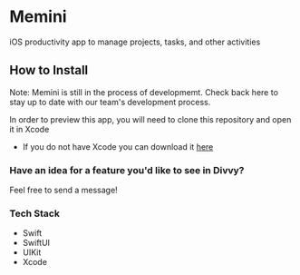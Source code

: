 # Memini
iOS productivity app to manage projects, tasks, and other activities 

## How to Install 
Note: Memini is still in the process of developmemt. Check back here to stay up to date with our team's development process. 

In order to preview this app, you will need to clone this repository and open it in Xcode
 - If you do not have Xcode you can download it [here](https://developer.apple.com/xcode/)

### Have an idea for a feature you'd like to see in Divvy? 
Feel free to send a message!

### Tech Stack 
- Swift
- SwiftUI 
- UIKit
- Xcode
